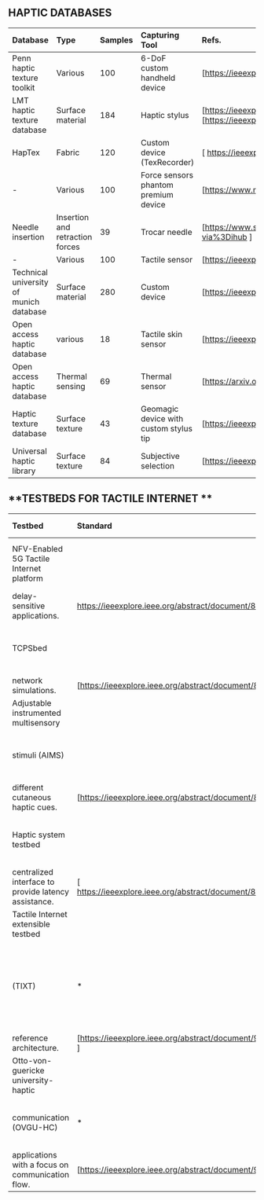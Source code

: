 ## **HAPTIC DATABASES**

|Database|Type|Samples|Capturing Tool|Refs.|
|:--|:--|:--|:--|:--|
|Penn haptic texture toolkit        | Various      | 100      | 6-DoF custom handheld device      |[https://ieeexplore.ieee.org/abstract/document/6775475] |
|LMT haptic texture database         |Surface material       |184       |Haptic stylus       |[https://ieeexplore.ieee.org/abstract/document/8894510] [https://ieeexplore.ieee.org/abstract/document/7737070]    |
|HapTex         | Fabric      | 120      |   Custom device (TexRecorder)     | [ https://ieeexplore.ieee.org/abstract/document/8816167 ]    |
|  -       |Various       | 100      |Force sensors phantom premium device      | [https://www.mdpi.com/1424-8220/18/1/237]   |
| Needle insertion        | Insertion and retraction forces       |39       |Trocar needle       |  [https://www.sciencedirect.com/science/article/pii/S1751616117300218?via%3Dihub ]   |
|  -       | Various      | 100      |Tactile sensor        |   [https://ieeexplore.ieee.org/abstract/document/8852359]  |
| Technical university of munich database        |Surface material       | 280      | Custom device      |   [https://ieeexplore.ieee.org/abstract/document/8547512]  |
|  Open access haptic database       | various      | 18      | Tactile skin sensor      |  [https://ieeexplore.ieee.org/abstract/document/6386142]   |
|  Open access haptic database       |Thermal sensing       | 69      |Thermal sensor       |   [https://arxiv.org/abs/1711.01490]  |
|  Haptic texture database       | Surface texture      | 43      |Geomagic device with custom stylus tip       |  [https://ieeexplore.ieee.org/abstract/document/6954342]   |
|  Universal haptic library       | Surface texture      | 84      |Subjective selection       |  [https://ieeexplore.ieee.org/abstract/document/6954342]   |


## **TESTBEDS FOR TACTILE INTERNET **


|Testbed|Standard|Non-Standard|Major Contribution|Refs.|
|:--|:--|:--|:--|:--|
|NFV-Enabled 5G Tactile Internet platform     |     |*     |Present a NFV-enabled platform to support 5G Tactile Internet
delay-sensitive applications.     |https://ieeexplore.ieee.org/abstract/document/8718538     |
| TCPSbed    |     | *    | Introduce a platplorm of tactile CPSs employing ns-3 for
network simulations.    |[https://ieeexplore.ieee.org/abstract/document/8711100] |
| Adjustable instrumented multisensory
stimuli (AIMS)    |     | *    | Present a haptic testbed system to analysis and comparing the
different cutaneous haptic cues.    | [https://ieeexplore.ieee.org/abstract/document/8816086]  |
| Haptic system testbed    |     | *    |Propose a platform for haptic communication considering
centralized interface to provide latency assistance.     |  [ https://ieeexplore.ieee.org/abstract/document/8070953]  |
|Tactile Internet extensible testbed
(TIXT)     |*     |     | Propose an extensible testbed for Tactile Internet communication following the lines of IEEE P1918.1 Tactile Internet
reference architecture.    | [https://ieeexplore.ieee.org/abstract/document/9063407 ]    |
|Otto-von-guericke university-haptic
communication (OVGU-HC)     | *    |     | Present a data-driven experiment design for haptic-driven
applications with a focus on communication flow.| [https://ieeexplore.ieee.org/abstract/document/9217271]    |
